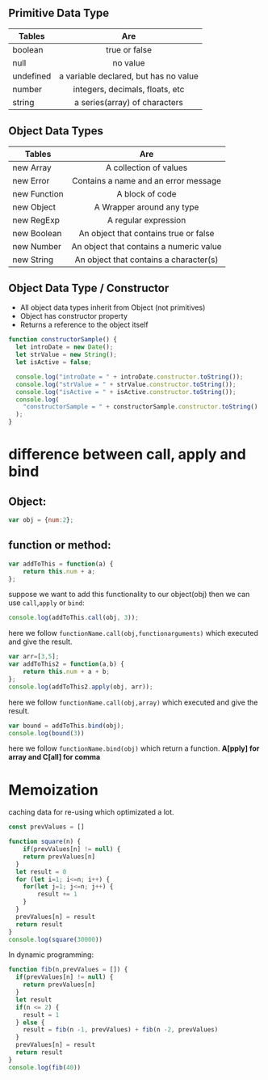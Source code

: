 ## Primitive Data Type

| Tables    |                  Are                  |
| --------- | :-----------------------------------: |
| boolean   |             true or false             |
| null      |               no value                |
| undefined | a variable declared, but has no value |
| number    |    integers, decimals, floats, etc    |
| string    |     a series(array) of characters     |

## Object Data Types

| Tables       |                   Are                   |
| ------------ | :-------------------------------------: |
| new Array    |         A collection of values          |
| new Error    |  Contains a name and an error message   |
| new Function |             A block of code             |
| new Object   |        A Wrapper around any type        |
| new RegExp   |          A regular expression           |
| new Boolean  |  An object that contains true or false  |
| new Number   | An object that contains a numeric value |
| new String   | An object that contains a character(s)  |

## Object Data Type / Constructor

- All object data types inherit from Object (not primitives)
- Object has constructor property
- Returns a reference to the object itself

```js
function constructorSample() {
  let introDate = new Date();
  let strValue = new String();
  let isActive = false;

  console.log("introDate = " + introDate.constructor.toString());
  console.log("strValue = " + strValue.constructor.toString());
  console.log("isActive = " + isActive.constructor.toString());
  console.log(
    "constructorSample = " + constructorSample.constructor.toString()
  );
}
```



# difference between call, apply and bind
## Object: 
```js
var obj = {num:2};
```
## function or method:
```js
var addToThis = function(a) {
	return this.num + a;
};
```
suppose we want to add this functionality to our object(obj) then we can use `call`,`apply` or `bind`:
```js
console.log(addToThis.call(obj, 3));
```
here we follow `functionName.call(obj,functionarguments)` which executed and give the result.
```js
var arr=[3,5];
var addToThis2 = function(a,b) {
	return this.num + a + b;
};
console.log(addToThis2.apply(obj, arr)); 
```
here we follow `functionName.call(obj,array)` which executed and give the result.
```js
var bound = addToThis.bind(obj);
console.log(bound(3))
```
here we follow `functionName.bind(obj)` which return a function. **A[pply] for array and C[all] for comma**

# Memoization 
caching data for re-using which optimizated a lot. 
```js
const prevValues = []

function square(n) {
	if(prevValues[n] != null) {
  	return prevValues[n]
  }
  let result = 0
  for (let i=1; i<=n; i++) {
  	for(let j=1; j<=n; j++) {
    	result += 1
    }
  }
  prevValues[n] = result
  return result
}
console.log(square(30000))
```
In dynamic programming:
```js
function fib(n,prevValues = []) {
  if(prevValues[n] != null) {
  	return prevValues[n]
  }
  let result
  if(n <= 2) {
  	result = 1
  } else {
  	result = fib(n -1, prevValues) + fib(n -2, prevValues)
  }
  prevValues[n] = result
  return result
}
console.log(fib(40))
```
